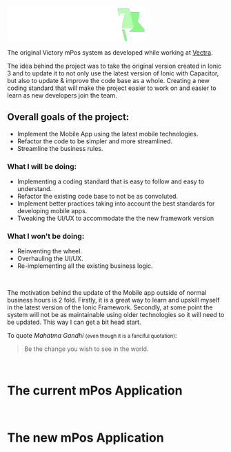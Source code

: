 ![Victory](./src/assets/img/logo.svg)

The original Victory mPos system as developed while working at [Vectra](http://vectra.co.za).

The idea behind the project was to take the original version created in Ionic 3 and to update it to not only use the latest version of Ionic with Capacitor, but also to update & improve the code base as a whole. Creating a new coding standard that will make the project easier to work on and easier to learn as new developers join the team.

## Overall goals of the project:
- Implement the Mobile App using the latest mobile technologies.
- Refactor the code to be simpler and more streamlined.
- Streamline the business rules.

### What I will be doing:
  - Implementing a coding standard that is easy to follow and easy to understand.
  - Refactor the existing code base to not be as convoluted.
  - Implement better practices taking into account the best standards for developing mobile apps.
  - Tweaking the UI/UX to accommodate the the new framework version

### What I won't be doing:
- Reinventing the wheel.
- Overhauling the UI/UX.
- Re-implementing all the existing business logic.

<br/>

The motivation behind the update of the Mobile app outside of normal business hours is 2 fold. Firstly, it is a great way to learn and upskill myself in the latest version of the Ionic Framework. Secondly, at some point the system will not be as maintainable using older technologies so it will need to be updated. This way I can get a bit head start.

To quote *Mahatma Gandhi* <small>(even though it is a fanciful quotation)</small>:

> Be the change you wish to see in the world.

<br/>

# The current mPos Application

<br/>

# The new mPos Application

